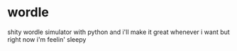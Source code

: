 # wordle
shity wordle simulator with python
and i'll make it great whenever i want
but right now i'm feelin' sleepy

